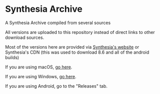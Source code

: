 # Synthesia Archive

A Synthesia Archive compiled from several sources

All versions are uploaded to this repository instead of direct links to other download sources.

Most of the versions here are provided via [Synthesia's website](https://synthesiagame.com/download) or Synthesia's CDN (this was used to download 8.6 and all of the android builds)

If you are using macOS, [go here](https://github.com/92959/Synthesia-Archive/tree/main/macOS).

If you are using Windows, [go here](https://github.com/92959/Synthesia-Archive/tree/main/Windows).

If you are using Android, go to the "Releases" tab.
